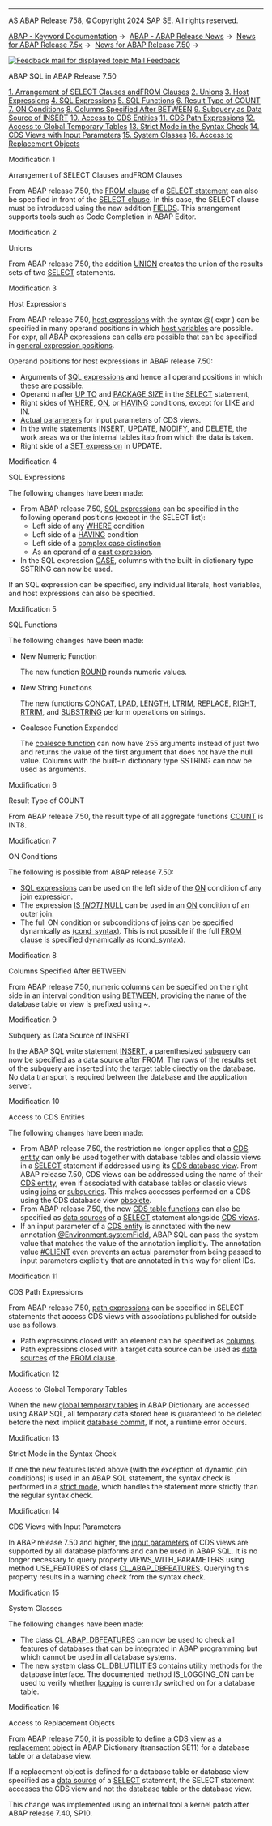   

* * *

AS ABAP Release 758, ©Copyright 2024 SAP SE. All rights reserved.

[ABAP - Keyword Documentation](https://help.sap.com/doc/abapdocu_latest_index_htm/latest/en-US/abenabap.htm) →  [ABAP - ABAP Release News](https://help.sap.com/doc/abapdocu_latest_index_htm/latest/en-US/abennews.htm) →  [News for ABAP Release 7.5x](https://help.sap.com/doc/abapdocu_latest_index_htm/latest/en-US/abennews-75.htm) →  [News for ABAP Release 7.50](https://help.sap.com/doc/abapdocu_latest_index_htm/latest/en-US/abennews-750.htm) → 

 [![](Mail.gif?object=Mail.gif "Feedback mail for displayed topic") Mail Feedback](mailto:f1_help@sap.com?subject=Feedback%20on%20ABAP%20Documentation&body=Document:%20ABAP%20SQL%20in%20ABAP%20Release%207.50%2C%20ABENNEWS-750-ABAP_SQL%2C%20758%0D%0A%0D%0AError:%0D%0A%0D%0A%0D%0A%0D%0ASuggestion%20for%20improvement:)

ABAP SQL in ABAP Release 7.50

[1\. Arrangement of SELECT Clauses andFROM Clauses](#!ABAP_MODIFICATION_1@1@)
[2\. Unions](#!ABAP_MODIFICATION_2@2@)
[3\. Host Expressions](#!ABAP_MODIFICATION_3@3@)
[4\. SQL Expressions](#!ABAP_MODIFICATION_4@4@)
[5\. SQL Functions](#!ABAP_MODIFICATION_5@5@)
[6\. Result Type of COUNT](#!ABAP_MODIFICATION_6@6@)
[7\. ON Conditions](#!ABAP_MODIFICATION_7@7@)
[8\. Columns Specified After BETWEEN](#!ABAP_MODIFICATION_8@8@)
[9\. Subquery as Data Source of INSERT](#!ABAP_MODIFICATION_9@9@)
[10\. Access to CDS Entities](#!ABAP_MODIFICATION_10@10@)
[11\. CDS Path Expressions](#!ABAP_MODIFICATION_11@11@)
[12\. Access to Global Temporary Tables](#!ABAP_MODIFICATION_12@12@)
[13\. Strict Mode in the Syntax Check](#!ABAP_MODIFICATION_13@13@)
[14\. CDS Views with Input Parameters](#!ABAP_MODIFICATION_14@14@)
[15\. System Classes](#!ABAP_MODIFICATION_15@15@)
[16\. Access to Replacement Objects](#!ABAP_MODIFICATION_16@16@)

Modification 1   

Arrangement of SELECT Clauses andFROM Clauses

From ABAP release 7.50, the [FROM clause](https://help.sap.com/doc/abapdocu_latest_index_htm/latest/en-US/abapfrom_clause.htm) of a [SELECT statement](https://help.sap.com/doc/abapdocu_latest_index_htm/latest/en-US/abapselect.htm) can also be specified in front of the [SELECT clause](https://help.sap.com/doc/abapdocu_latest_index_htm/latest/en-US/abapselect_clause.htm). In this case, the SELECT clause must be introduced using the new addition [FIELDS](https://help.sap.com/doc/abapdocu_latest_index_htm/latest/en-US/abapselect.htm). This arrangement supports tools such as Code Completion in ABAP Editor.

Modification 2   

Unions

From ABAP release 7.50, the addition [UNION](https://help.sap.com/doc/abapdocu_latest_index_htm/latest/en-US/abapunion_clause.htm) creates the union of the results sets of two [SELECT](https://help.sap.com/doc/abapdocu_latest_index_htm/latest/en-US/abapselect.htm) statements.

Modification 3   

Host Expressions

From ABAP release 7.50, [host expressions](https://help.sap.com/doc/abapdocu_latest_index_htm/latest/en-US/abenabap_sql_host_variables.htm) with the syntax @( expr ) can be specified in many operand positions in which [host variables](https://help.sap.com/doc/abapdocu_latest_index_htm/latest/en-US/abenabap_sql_host_variables.htm) are possible. For expr, all ABAP expressions can calls are possible that can be specified in [general expression positions](https://help.sap.com/doc/abapdocu_latest_index_htm/latest/en-US/abengeneral_expr_position_glosry.htm "Glossary Entry").

Operand positions for host expressions in ABAP release 7.50:

-   Arguments of [SQL expressions](https://help.sap.com/doc/abapdocu_latest_index_htm/latest/en-US/abapsql_expr.htm) and hence all operand positions in which these are possible.
-   Operand n after [UP TO](https://help.sap.com/doc/abapdocu_latest_index_htm/latest/en-US/abapselect_up_to_offset.htm) and [PACKAGE SIZE](https://help.sap.com/doc/abapdocu_latest_index_htm/latest/en-US/abapinto_clause.htm) in the [SELECT](https://help.sap.com/doc/abapdocu_latest_index_htm/latest/en-US/abapselect.htm) statement,
-   Right sides of [WHERE](https://help.sap.com/doc/abapdocu_latest_index_htm/latest/en-US/abapwhere.htm), [ON](https://help.sap.com/doc/abapdocu_latest_index_htm/latest/en-US/abapselect_join.htm), or [HAVING](https://help.sap.com/doc/abapdocu_latest_index_htm/latest/en-US/abaphaving_clause.htm) conditions, except for LIKE and IN.
-   [Actual parameters](https://help.sap.com/doc/abapdocu_latest_index_htm/latest/en-US/abapselect_data_source.htm) for input parameters of CDS views.
-   In the write statements [INSERT](https://help.sap.com/doc/abapdocu_latest_index_htm/latest/en-US/abapinsert_dbtab.htm), [UPDATE](https://help.sap.com/doc/abapdocu_latest_index_htm/latest/en-US/abapupdate.htm), [MODIFY](https://help.sap.com/doc/abapdocu_latest_index_htm/latest/en-US/abapmodify_dbtab.htm), and [DELETE](https://help.sap.com/doc/abapdocu_latest_index_htm/latest/en-US/abapdelete_dbtab.htm), the work areas wa or the internal tables itab from which the data is taken.
-   Right side of a [SET expression](https://help.sap.com/doc/abapdocu_latest_index_htm/latest/en-US/abapupdate_set_expression.htm) in UPDATE.

Modification 4   

SQL Expressions

The following changes have been made:

-   From ABAP release 7.50, [SQL expressions](https://help.sap.com/doc/abapdocu_latest_index_htm/latest/en-US/abapsql_expr.htm) can be specified in the following operand positions (except in the SELECT list):
    -   Left side of any [WHERE](https://help.sap.com/doc/abapdocu_latest_index_htm/latest/en-US/abapwhere.htm) condition
    -   Left side of a [HAVING](https://help.sap.com/doc/abapdocu_latest_index_htm/latest/en-US/abaphaving_clause.htm) condition
    -   Left side of a [complex case distinction](https://help.sap.com/doc/abapdocu_latest_index_htm/latest/en-US/abensql_searched_case.htm)
    -   As an operand of a [cast expression](https://help.sap.com/doc/abapdocu_latest_index_htm/latest/en-US/abensql_cast.htm).
-   In the SQL expression [CASE](https://help.sap.com/doc/abapdocu_latest_index_htm/latest/en-US/abensql_case.htm), columns with the built-in dictionary type SSTRING can now be used.

If an SQL expression can be specified, any individual literals, host variables, and host expressions can also be specified.

Modification 5   

SQL Functions

The following changes have been made:

-   New Numeric Function
    
    The new function [ROUND](https://help.sap.com/doc/abapdocu_latest_index_htm/latest/en-US/abensql_arith_func.htm) rounds numeric values.
    
-   New String Functions
    
    The new functions [CONCAT](https://help.sap.com/doc/abapdocu_latest_index_htm/latest/en-US/abensql_string_func.htm), [LPAD](https://help.sap.com/doc/abapdocu_latest_index_htm/latest/en-US/abensql_string_func.htm), [LENGTH](https://help.sap.com/doc/abapdocu_latest_index_htm/latest/en-US/abensql_string_func.htm), [LTRIM](https://help.sap.com/doc/abapdocu_latest_index_htm/latest/en-US/abensql_string_func.htm), [REPLACE](https://help.sap.com/doc/abapdocu_latest_index_htm/latest/en-US/abensql_string_func.htm), [RIGHT](https://help.sap.com/doc/abapdocu_latest_index_htm/latest/en-US/abensql_string_func.htm), [RTRIM](https://help.sap.com/doc/abapdocu_latest_index_htm/latest/en-US/abensql_string_func.htm), and [SUBSTRING](https://help.sap.com/doc/abapdocu_latest_index_htm/latest/en-US/abensql_string_func.htm) perform operations on strings.
    
-   Coalesce Function Expanded
    
    The [coalesce function](https://help.sap.com/doc/abapdocu_latest_index_htm/latest/en-US/abensql_coalesce.htm) can now have 255 arguments instead of just two and returns the value of the first argument that does not have the null value. Columns with the built-in dictionary type SSTRING can now be used as arguments.
    

Modification 6   

Result Type of COUNT

From ABAP release 7.50, the result type of all aggregate functions [COUNT](https://help.sap.com/doc/abapdocu_latest_index_htm/latest/en-US/abensql_agg_func.htm) is INT8.

Modification 7   

ON Conditions

The following is possible from ABAP release 7.50:

-   [SQL expressions](https://help.sap.com/doc/abapdocu_latest_index_htm/latest/en-US/abensql_expression_glosry.htm "Glossary Entry") can be used on the left side of the [ON](https://help.sap.com/doc/abapdocu_latest_index_htm/latest/en-US/abapselect_join.htm) condition of any join expression.
-   The expression [IS *\[*NOT*\]* NULL](https://help.sap.com/doc/abapdocu_latest_index_htm/latest/en-US/abenwhere_logexp_null.htm) can be used in an [ON](https://help.sap.com/doc/abapdocu_latest_index_htm/latest/en-US/abapselect_join.htm) condition of an outer join.
-   The full ON condition or subconditions of [joins](https://help.sap.com/doc/abapdocu_latest_index_htm/latest/en-US/abapselect_join.htm) can be specified dynamically as [(cond\_syntax)](https://help.sap.com/doc/abapdocu_latest_index_htm/latest/en-US/abenwhere_logexp_dynamic.htm). This is not possible if the full [FROM clause](https://help.sap.com/doc/abapdocu_latest_index_htm/latest/en-US/abapfrom_clause.htm) is specified dynamically as (cond\_syntax).

Modification 8   

Columns Specified After BETWEEN

From ABAP release 7.50, numeric columns can be specified on the right side in an interval condition using [BETWEEN](https://help.sap.com/doc/abapdocu_latest_index_htm/latest/en-US/abenwhere_logexp_interval.htm), providing the name of the database table or view is prefixed using ~.

Modification 9   

Subquery as Data Source of INSERT

In the ABAP SQL write statement [INSERT](https://help.sap.com/doc/abapdocu_latest_index_htm/latest/en-US/abapinsert_dbtab.htm), a parenthesized [subquery](https://help.sap.com/doc/abapdocu_latest_index_htm/latest/en-US/abapinsert_from_select.htm) can now be specified as a data source after FROM. The rows of the results set of the subquery are inserted into the target table directly on the database. No data transport is required between the database and the application server.

Modification 10   

Access to CDS Entities

The following changes have been made:

-   From ABAP release 7.50, the restriction no longer applies that a [CDS entity](https://help.sap.com/doc/abapdocu_latest_index_htm/latest/en-US/abencds_entity_glosry.htm "Glossary Entry") can only be used together with database tables and classic views in a [SELECT](https://help.sap.com/doc/abapdocu_latest_index_htm/latest/en-US/abapselect.htm) statement if addressed using its [CDS database view](https://help.sap.com/doc/abapdocu_latest_index_htm/latest/en-US/abencds_mngdddic_view_glosry.htm "Glossary Entry"). From ABAP release 7.50, CDS views can be addressed using the name of their [CDS entity](https://help.sap.com/doc/abapdocu_latest_index_htm/latest/en-US/abencds_entity_glosry.htm "Glossary Entry"), even if associated with database tables or classic views using [joins](https://help.sap.com/doc/abapdocu_latest_index_htm/latest/en-US/abenjoin_glosry.htm "Glossary Entry") or [subqueries](https://help.sap.com/doc/abapdocu_latest_index_htm/latest/en-US/abensubquery_glosry.htm "Glossary Entry"). This makes accesses performed on a CDS using the CDS database view [obsolete](https://help.sap.com/doc/abapdocu_latest_index_htm/latest/en-US/abenabap_sql_cds_obsolete.htm).
-   From ABAP release 7.50, the new [CDS table functions](https://help.sap.com/doc/abapdocu_latest_index_htm/latest/en-US/abencds_table_function_glosry.htm "Glossary Entry") can also be specified as [data sources](https://help.sap.com/doc/abapdocu_latest_index_htm/latest/en-US/abapselect_data_source.htm) of a [SELECT](https://help.sap.com/doc/abapdocu_latest_index_htm/latest/en-US/abapselect.htm) statement alongside [CDS views](https://help.sap.com/doc/abapdocu_latest_index_htm/latest/en-US/abencds_view_glosry.htm "Glossary Entry").
-   If an input parameter of a [CDS entity](https://help.sap.com/doc/abapdocu_latest_index_htm/latest/en-US/abencds_entity_glosry.htm "Glossary Entry") is annotated with the new annotation [@Environment.systemField](https://help.sap.com/doc/abapdocu_latest_index_htm/latest/en-US/abencds_f1_parameter_annotations.htm), ABAP SQL can pass the system value that matches the value of the annotation implicitly. The annotation value [#CLIENT](https://help.sap.com/doc/abapdocu_latest_index_htm/latest/en-US/abencds_f1_parameter_annotations.htm) even prevents an actual parameter from being passed to input parameters explicitly that are annotated in this way for client IDs.

Modification 11   

CDS Path Expressions

From ABAP release 7.50, [path expressions](https://help.sap.com/doc/abapdocu_latest_index_htm/latest/en-US/abenabap_sql_path.htm) can be specified in SELECT statements that access CDS views with associations published for outside use as follows.

-   Path expressions closed with an element can be specified as [columns](https://help.sap.com/doc/abapdocu_latest_index_htm/latest/en-US/abenabap_sql_columns.htm).
-   Path expressions closed with a target data source can be used as [data sources](https://help.sap.com/doc/abapdocu_latest_index_htm/latest/en-US/abapselect_data_source.htm) of the [FROM clause](https://help.sap.com/doc/abapdocu_latest_index_htm/latest/en-US/abapfrom_clause.htm).

Modification 12   

Access to Global Temporary Tables

When the new [global temporary tables](https://help.sap.com/doc/abapdocu_latest_index_htm/latest/en-US/abenglobal_temporary_table_glosry.htm "Glossary Entry") in ABAP Dictionary are accessed using ABAP SQL, all temporary data stored here is guaranteed to be deleted before the next implicit [database commit](https://help.sap.com/doc/abapdocu_latest_index_htm/latest/en-US/abendatabase_commit_glosry.htm "Glossary Entry"), If not, a runtime error occurs.

Modification 13   

Strict Mode in the Syntax Check

If one the new features listed above (with the exception of dynamic join conditions) is used in an ABAP SQL statement, the syntax check is performed in a [strict mode](https://help.sap.com/doc/abapdocu_latest_index_htm/latest/en-US/abenabap_sql_strictmode_750.htm), which handles the statement more strictly than the regular syntax check.

Modification 14   

CDS Views with Input Parameters

In ABAP release 7.50 and higher, the [input parameters](https://help.sap.com/doc/abapdocu_latest_index_htm/latest/en-US/abencds_parameter_list_v1.htm) of CDS views are supported by all database platforms and can be used in ABAP SQL. It is no longer necessary to query property VIEWS\_WITH\_PARAMETERS using method USE\_FEATURES of class [CL\_ABAP\_DBFEATURES](https://help.sap.com/doc/abapdocu_latest_index_htm/latest/en-US/abencl_abap_dbfeatures.htm). Querying this property results in a warning check from the syntax check.

Modification 15   

System Classes

The following changes have been made:

-   The class [CL\_ABAP\_DBFEATURES](https://help.sap.com/doc/abapdocu_latest_index_htm/latest/en-US/abencl_abap_dbfeatures.htm) can now be used to check all features of databases that can be integrated in ABAP programming but which cannot be used in all database systems.
-   The new system class CL\_DBI\_UTILITIES contains utility methods for the database interface. The documented method IS\_LOGGING\_ON can be used to verify whether [logging](https://help.sap.com/doc/abapdocu_latest_index_htm/latest/en-US/abenddic_database_tables_protocol.htm) is currently switched on for a database table.

Modification 16   

Access to Replacement Objects

From ABAP release 7.50, it is possible to define a [CDS view](https://help.sap.com/doc/abapdocu_latest_index_htm/latest/en-US/abencds_view_glosry.htm "Glossary Entry") as a [replacement object](https://help.sap.com/doc/abapdocu_latest_index_htm/latest/en-US/abenddic_replacement_objects.htm) in ABAP Dictionary (transaction SE11) for a database table or a database view.

If a replacement object is defined for a database table or database view specified as a [data source](https://help.sap.com/doc/abapdocu_latest_index_htm/latest/en-US/abapselect_data_source.htm) of a [SELECT](https://help.sap.com/doc/abapdocu_latest_index_htm/latest/en-US/abapselect.htm) statement, the SELECT statement accesses the CDS view and not the database table or the database view.

This change was implemented using an internal tool a kernel patch after ABAP release 7.40, SP10.
